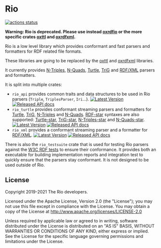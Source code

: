 Rio
===

[![actions status](https://github.com/oxigraph/rio/workflows/build/badge.svg)](https://github.com/oxigraph/rio/actions)

<strong>

Warning: Rio is deprecated.
Please use instead [oxrdfio](https://docs.rs/oxrdfio)
or the more specific crates [oxttl](https://docs.rs/oxttl) and [oxrdfxml](https://docs.rs/oxrdfxml).
</strong>

Rio is a low level library which provides conformant and fast parsers and formatters for RDF related file formats.

These libraries are going to be replaced by the [oxttl](https://crates.io/crates/oxttl) and [oxrdfxml](https://crates.io/crates/oxrdfxml) libraries.

It currently provides [N-Triples](https://docs.rs/rio_turtle/latest/rio_turtle/struct.NTriplesParser.html), [N-Quads](https://docs.rs/rio_turtle/latest/rio_turtle/struct.NQuadsParser.html), [Turtle](https://docs.rs/rio_turtle/latest/rio_turtle/struct.TurtleParser.html), [TriG](https://docs.rs/rio_turtle/latest/rio_turtle/struct.TrigParser.html) and [RDF/XML](https://docs.rs/rio_xml/latest/rio_xml/struct.RdfXmlParser.html) parsers and formatters.

It is split into multiple crates:
* `rio_api` provides common traits and data structures to be used in Rio parsers (`Triple`, `TriplesParser`, `Iri`...).
  [![Latest Version](https://img.shields.io/crates/v/rio_api.svg)](https://crates.io/crates/rio_api) 
  [![Released API docs](https://docs.rs/rio_api/badge.svg)](https://docs.rs/rio_api)
* `rio_turtle` provides conformant streaming parsers and formatters for [Turtle](https://www.w3.org/TR/turtle/), [TriG](https://www.w3.org/TR/trig/), [N-Triples](https://www.w3.org/TR/n-triples/) and [N-Quads](https://www.w3.org/TR/n-quads/).
  [RDF-star](https://w3c.github.io/rdf-star/cg-spec/) syntaxes are also supported: [Turtle-star](https://w3c.github.io/rdf-star/cg-spec/#turtle-star), [TriG-star](https://w3c.github.io/rdf-star/cg-spec/#trig-star), [N-Triples-star](https://w3c.github.io/rdf-star/cg-spec/#n-triples-star) and [N-Quads-star](https://w3c.github.io/rdf-star/cg-spec/#n-quads-star).
  [![Latest Version](https://img.shields.io/crates/v/rio_turtle.svg)](https://crates.io/crates/rio_turtle)
  [![Released API docs](https://docs.rs/rio_turtle/badge.svg)](https://docs.rs/rio_turtle)
* `rio_xml` provides a conformant streaming parser and a formatter for [RDF/XML](https://www.w3.org/TR/rdf-syntax-grammar/).
  [![Latest Version](https://img.shields.io/crates/v/rio_xml.svg)](https://crates.io/crates/rio_xml)
  [![Released API docs](https://docs.rs/rio_xml/badge.svg)](https://docs.rs/rio_xml)

There is also the `rio_testsuite` crate that is used for testing Rio parsers against the [W3C RDF tests](http://w3c.github.io/rdf-tests/) to ensure their conformance.
It provides both an executable for building implementation reports and integration test to quickly ensure that the parsers stay conformant.
It is not designed to be used outside of Rio.


## License

Copyright 2019-2021 The Rio developers.

Licensed under the Apache License, Version 2.0 (the "License");
you may not use this file except in compliance with the License.
You may obtain a copy of the License at http://www.apache.org/licenses/LICENSE-2.0

Unless required by applicable law or agreed to in writing, software
distributed under the License is distributed on an "AS IS" BASIS,
WITHOUT WARRANTIES OR CONDITIONS OF ANY KIND, either express or implied.
See the License for the specific language governing permissions and
limitations under the License.
